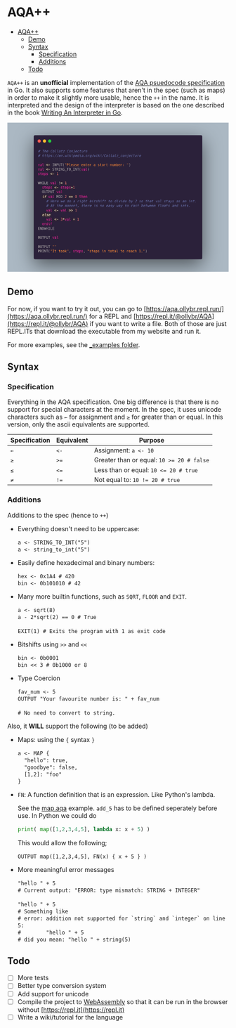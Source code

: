 # AQA++

- [AQA++](#aqa)
  - [Demo](#demo)
  - [Syntax](#syntax)
    - [Specification](#specification)
    - [Additions](#additions)
  - [Todo](#todo)


`AQA++` is an **unofficial** implementation of the [AQA psuedocode specification](https://filestore.aqa.org.uk/resources/computing/AQA-8520-TG-PC.PDF) in Go. It also supports some features that aren't in the spec (such as maps) in order to make it slightly more usable, hence the `++` in the name. It is interpreted and the design of the interpreter is based on the one described in the book [Writing An Interpreter in Go](https://interpreterbook.com/).

<p align="center">
  <img src="_media/collatz.png" />
</p>

## Demo
For now, if you want to try it out, you can go to [https://aqa.ollybr.repl.run/](https://aqa.ollybr.repl.run/) for a REPL and [https://repl.it/@ollybr/AQA](https://repl.it/@ollybr/AQA) if you want to write a file. Both of those are just REPL.ITs that download the executable from my website and run it.

For more examples, see the [_examples folder](_examples/).

## Syntax
### Specification
Everything in the AQA specification. One big difference is that there is no support for special characters at the moment. In the spec, it uses unicode characters such as `←` for assignment and `≥` for greater than or equal. In this version, only the ascii equivalents are supported.

| Specification | Equivalent | Purpose                                   |
|---------------|------------|-------------------------------------------|
| `←`           | `<-`       | Assignment: `a <- 10`                     |
| `≥`           | `>=`       | Greater than or equal: `10 >= 20 # false` |
| `≤`           | `<=`       | Less than or equal: `10 <= 20 # true`     |
| `≠`           | `!=`       | Not equal to: `10 != 20 # true`           |

### Additions
Additions to the spec (hence to `++`)
* Everything doesn't need to be uppercase:
  ```
  a <- STRING_TO_INT("5")
  a <- string_to_int("5")
  ```

* Easily define hexadecimal and binary numbers:
  ```
  hex <- 0x1A4 # 420
  bin <- 0b101010 # 42
  ```

* Many more builtin functions, such as `SQRT`, `FLOOR` and `EXIT`.
  ```
  a <- sqrt(8)
  a - 2*sqrt(2) == 0 # True

  EXIT(1) # Exits the program with 1 as exit code
  ```

* Bitshifts using `>>` and `<<`
  ```
  bin <- 0b0001
  bin << 3 # 0b1000 or 8
  ```

* Type Coercion
  ```
  fav_num <- 5
  OUTPUT "Your favourite number is: " + fav_num

  # No need to convert to string.
  ```

Also, it **WILL** support the following (to be added)
* Maps: using the `{` syntax `}`
  ```
  a <- MAP {
    "hello": true,
    "goodbye": false,
    [1,2]: "foo"
  }
  ```

* `FN`: A function definition that is an expression. Like Python's lambda.
  
  See the [map.aqa](_examples/map.aqa) example. `add_5` has to be defined seperately before use. In Python we could do

  ```py
  print( map([1,2,3,4,5], lambda x: x + 5) )
  ```

  This would allow the following;

  ```
  OUTPUT map([1,2,3,4,5], FN(x) { x + 5 } )
  ```

* More meaningful error messages
  ```
  "hello " + 5
  # Current output: "ERROR: type mismatch: STRING + INTEGER"

  "hello " + 5
  # Something like
  # error: addition not supported for `string` and `integer` on line 5:
  #        "hello " + 5
  # did you mean: "hello " + string(5)
  ```

## Todo
- [ ] More tests
- [ ] Better type conversion system
- [ ] Add support for unicode
- [ ] Compile the project to [WebAssembly](https://webassembly.org/) so that it can be run in the browser without [https://repl.it](https://repl.it)
- [ ] Write a wiki/tutorial for the language